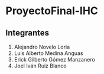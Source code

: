 # ProyectoFinal-IHC

## Integrantes

1. Alejandro Novelo Loria
2. Luis Alberto Medina Anguas
3. Erick Gilberto Gómez Manzanero
4. Joel Iván Ruiz Blanco
